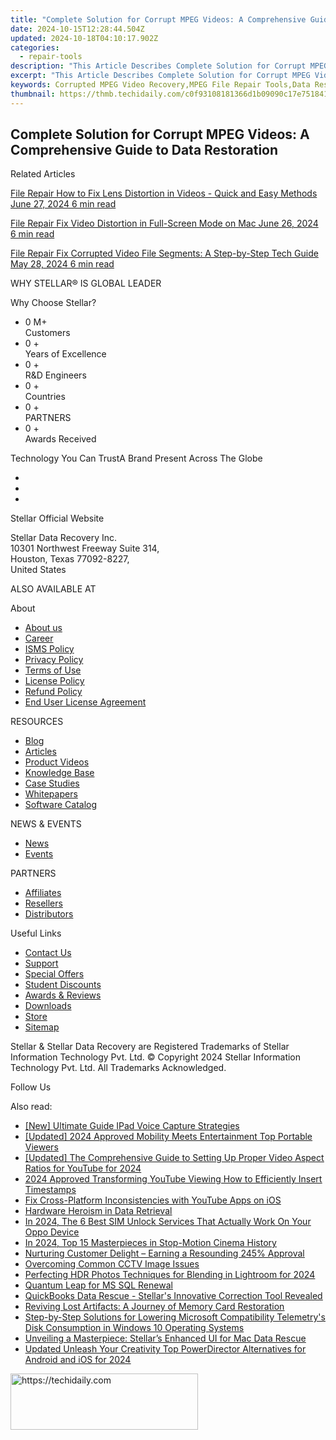 ```yaml
---
title: "Complete Solution for Corrupt MPEG Videos: A Comprehensive Guide to Data Restoration"
date: 2024-10-15T12:28:44.504Z
updated: 2024-10-18T04:10:17.902Z
categories:
  - repair-tools
description: "This Article Describes Complete Solution for Corrupt MPEG Videos: A Comprehensive Guide to Data Restoration"
excerpt: "This Article Describes Complete Solution for Corrupt MPEG Videos: A Comprehensive Guide to Data Restoration"
keywords: Corrupted MPEG Video Recovery,MPEG File Repair Tools,Data Restoration MPEG Videos,MPEG Video Fix Guide,complete guide to choosing an efficient mpeg video repair software for corrupted media fixes,complete solution for corrupt mpeg videos a comprehensive guide to data restoration,comprehensive guide to m4v file restoration on os xpc
thumbnail: https://thmb.techidaily.com/c0f93108181366d1b09090c17e7518417597848beec02f800a980d5086b0f997.jpg
---
```


## Complete Solution for Corrupt MPEG Videos: A Comprehensive Guide to Data Restoration

Related Articles

[File Repair  How to Fix Lens Distortion in Videos - Quick and Easy Methods June 27, 2024  6 min read](https://tools.techidaily.com/stellardata-recovery/buy-now/)

[File Repair  Fix Video Distortion in Full-Screen Mode on Mac June 26, 2024  6 min read](https://tools.techidaily.com/stellardata-recovery/buy-now/)

[File Repair  Fix Corrupted Video File Segments: A Step-by-Step Tech Guide May 28, 2024  6 min read](https://tools.techidaily.com/stellardata-recovery/buy-now/)

 WHY STELLAR® IS GLOBAL LEADER

 Why Choose Stellar?

* 0  M+  
Customers
* 0 +  
Years of Excellence
* 0 +  
R&D Engineers
* 0 +  
Countries
* 0 +  
PARTNERS
* 0 +  
Awards Received

 Technology You Can TrustA Brand Present Across The Globe

* [](https://www.stellarinfo.com/images/v7/ISO-27001-2013-Certificate.pdf)
* [](https://www.stellarinfo.com/images/v7/ISO-9001-2008Certificate.pdf)
* [](https://tools.techidaily.com/stellardata-recovery/buy-now/)

 Stellar Official Website

 Stellar Data Recovery Inc.  
 10301 Northwest Freeway Suite 314,  
 Houston, Texas 77092-8227,  
 United States

 ALSO AVAILABLE AT

 About

* [About us](https://tools.techidaily.com/stellardata-recovery/buy-now/)
* [Career](https://tools.techidaily.com/stellardata-recovery/buy-now/)
* [ISMS Policy](https://tools.techidaily.com/stellardata-recovery/buy-now/)
* [Privacy Policy](https://tools.techidaily.com/stellardata-recovery/buy-now/)
* [Terms of Use](https://tools.techidaily.com/stellardata-recovery/buy-now/)
* [License Policy](https://www.stellarinfo.com/software-licensing-usage.php)
* [Refund Policy](https://tools.techidaily.com/stellardata-recovery/buy-now/)
* [End User License Agreement](https://tools.techidaily.com/stellardata-recovery/buy-now/)

 RESOURCES

* [Blog](https://tools.techidaily.com/stellardata-recovery/buy-now/)
* [Articles](https://tools.techidaily.com/stellardata-recovery/buy-now/)
* [Product Videos](https://tools.techidaily.com/stellardata-recovery/buy-now/)
* [Knowledge Base](https://tools.techidaily.com/stellardata-recovery/buy-now/)
* [Case Studies](https://tools.techidaily.com/stellardata-recovery/buy-now/)
* [Whitepapers](https://tools.techidaily.com/stellardata-recovery/buy-now/)
* [Software Catalog](https://tools.techidaily.com/stellardata-recovery/buy-now/)

 NEWS & EVENTS

* [News](https://tools.techidaily.com/stellardata-recovery/buy-now/)
* [Events](https://www.stellarinfo.com/affiliate-summit/affiliate-summit.php)

 PARTNERS

* [Affiliates](https://tools.techidaily.com/stellardata-recovery/buy-now/)
* [Resellers](https://tools.techidaily.com/stellardata-recovery/buy-now/)
* [Distributors](https://tools.techidaily.com/stellardata-recovery/buy-now/)

 Useful Links

* [Contact Us](https://www.stellarinfo.com/contact/contact-us.php)
* [Support](https://tools.techidaily.com/stellardata-recovery/buy-now/)
* [Special Offers](https://tools.techidaily.com/stellardata-recovery/buy-now/)
* [Student Discounts](https://www.stellarinfo.com/student-discount/)
* [Awards & Reviews](https://tools.techidaily.com/stellardata-recovery/buy-now/)
* [Downloads](https://www.stellarinfo.com/download.php)
* [Store](https://tools.techidaily.com/stellardata-recovery/buy-now/)
* [Sitemap](https://www.stellarinfo.com/sitemap.php)

 Stellar & Stellar Data Recovery are Registered Trademarks of Stellar Information Technology Pvt. Ltd. © Copyright 2024 Stellar Information Technology Pvt. Ltd. All Trademarks Acknowledged.

Follow Us [](https://www.facebook.com/stellardata) [](https://twitter.com/stellarinfo) [](https://www.linkedin.com/company/stellardatarecovery/) [](https://www.youtube.com/c/stellardatarecovery)

<ins class="adsbygoogle"
     style="display:block"
     data-ad-format="autorelaxed"
     data-ad-client="ca-pub-7571918770474297"
     data-ad-slot="1223367746"></ins>

<ins class="adsbygoogle"
     style="display:block"
     data-ad-client="ca-pub-7571918770474297"
     data-ad-slot="8358498916"
     data-ad-format="auto"
     data-full-width-responsive="true"></ins>

<span class="atpl-alsoreadstyle">Also read:</span>
<div><ul>
<li><a href="https://video-capture.techidaily.com/new-ultimate-guide-ipad-voice-capture-strategies/"><u>[New] Ultimate Guide IPad Voice Capture Strategies</u></a></li>
<li><a href="https://fox-helps.techidaily.com/updated-2024-approved-mobility-meets-entertainment-top-portable-viewers/"><u>[Updated] 2024 Approved Mobility Meets Entertainment Top Portable Viewers</u></a></li>
<li><a href="https://youtube-blog.techidaily.com/ed-the-comprehensive-guide-to-setting-up-proper-video-aspect-ratios-for-youtube-for-2024/"><u>[Updated] The Comprehensive Guide to Setting Up Proper Video Aspect Ratios for YouTube for 2024</u></a></li>
<li><a href="https://some-guidance.techidaily.com/2024-approved-transforming-youtube-viewing-how-to-efficiently-insert-timestamps/"><u>2024 Approved Transforming YouTube Viewing How to Efficiently Insert Timestamps</u></a></li>
<li><a href="https://data-wizards.techidaily.com/fix-cross-platform-inconsistencies-with-youtube-apps-on-ios/"><u>Fix Cross-Platform Inconsistencies with YouTube Apps on iOS</u></a></li>
<li><a href="https://data-wizards.techidaily.com/hardware-heroism-in-data-retrieval/"><u>Hardware Heroism in Data Retrieval</u></a></li>
<li><a href="https://sim-unlock.techidaily.com/in-2024-the-6-best-sim-unlock-services-that-actually-work-on-your-oppo-device-by-drfone-android/"><u>In 2024, The 6 Best SIM Unlock Services That Actually Work On Your Oppo Device</u></a></li>
<li><a href="https://some-approaches.techidaily.com/in-2024-top-15-masterpieces-in-stop-motion-cinema-history/"><u>In 2024, Top 15 Masterpieces in Stop-Motion Cinema History</u></a></li>
<li><a href="https://data-wizards.techidaily.com/nurturing-customer-delight-earning-a-resounding-245-approval/"><u>Nurturing Customer Delight – Earning a Resounding 245% Approval</u></a></li>
<li><a href="https://data-wizards.techidaily.com/overcoming-common-cctv-image-issues/"><u>Overcoming Common CCTV Image Issues</u></a></li>
<li><a href="https://extra-guidance.techidaily.com/perfecting-hdr-photos-techniques-for-blending-in-lightroom-for-2024/"><u>Perfecting HDR Photos Techniques for Blending in Lightroom for 2024</u></a></li>
<li><a href="https://data-wizards.techidaily.com/quantum-leap-for-ms-sql-renewal/"><u>Quantum Leap for MS SQL Renewal</u></a></li>
<li><a href="https://data-wizards.techidaily.com/quickbooks-data-rescue-stellars-innovative-correction-tool-revealed/"><u>QuickBooks Data Rescue - Stellar's Innovative Correction Tool Revealed</u></a></li>
<li><a href="https://data-wizards.techidaily.com/reviving-lost-artifacts-a-journey-of-memory-card-restoration/"><u>Reviving Lost Artifacts: A Journey of Memory Card Restoration</u></a></li>
<li><a href="https://common-error.techidaily.com/step-by-step-solutions-for-lowering-microsoft-compatibility-telemetrys-disk-consumption-in-windows-10-operating-systems/"><u>Step-by-Step Solutions for Lowering Microsoft Compatibility Telemetry's Disk Consumption in Windows 10 Operating Systems</u></a></li>
<li><a href="https://data-wizards.techidaily.com/unveiling-a-masterpiece-stellars-enhanced-ui-for-mac-data-rescue/"><u>Unveiling a Masterpiece: Stellar’s Enhanced UI for Mac Data Rescue</u></a></li>
<li><a href="https://ai-video-tools.techidaily.com/updated-unleash-your-creativity-top-powerdirector-alternatives-for-android-and-ios-for-2024/"><u>Updated Unleash Your Creativity Top PowerDirector Alternatives for Android and iOS for 2024</u></a></li>
</ul></div>

<!-- affiliate ads begin -->
<a href="https://aligracehair.sjv.io/c/5597632/1972679/19272" target="_top" id="1972679">
  <img src="//a.impactradius-go.com/display-ad/19272-1972679" border="0" alt="https://techidaily.com" width="300" height="90"/>
</a>
<img height="0" width="0" src="https://aligracehair.sjv.io/i/5597632/1972679/19272" style="position:absolute;visibility:hidden;" border="0" />
<!-- affiliate ads end -->

